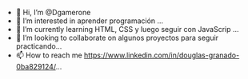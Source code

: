 - 👋 Hi, I’m @Dgamerone
- 👀 I’m interested in aprender programación ...
- 🌱 I’m currently learning HTML, CSS y luego seguir con JavaScrip ...
- 💞️ I’m looking to collaborate on algunos proyectos para seguir practicando...
- 📫 How to reach me https://www.linkedin.com/in/douglas-granado-0ba829124/...

<!---
Dgamerone/Dgamerone is a ✨ special ✨ repository because its `README.md` (this file) appears on your GitHub profile.
You can click the Preview link to take a look at your changes.
--->

